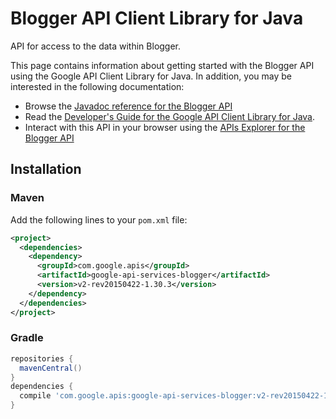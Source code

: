 # Blogger API Client Library for Java

API for access to the data within Blogger.

This page contains information about getting started with the Blogger API
using the Google API Client Library for Java. In addition, you may be interested
in the following documentation:

* Browse the [Javadoc reference for the Blogger API][javadoc]
* Read the [Developer's Guide for the Google API Client Library for Java][google-api-client].
* Interact with this API in your browser using the [APIs Explorer for the Blogger API][api-explorer]

## Installation

### Maven

Add the following lines to your `pom.xml` file:

```xml
<project>
  <dependencies>
    <dependency>
      <groupId>com.google.apis</groupId>
      <artifactId>google-api-services-blogger</artifactId>
      <version>v2-rev20150422-1.30.3</version>
    </dependency>
  </dependencies>
</project>
```

### Gradle

```gradle
repositories {
  mavenCentral()
}
dependencies {
  compile 'com.google.apis:google-api-services-blogger:v2-rev20150422-1.30.3'
}
```

[javadoc]: https://googleapis.dev/java/google-api-services-blogger/latest/index.html
[google-api-client]: https://github.com/googleapis/google-api-java-client/
[api-explorer]: https://developers.google.com/apis-explorer/#p/blogger/v1/
